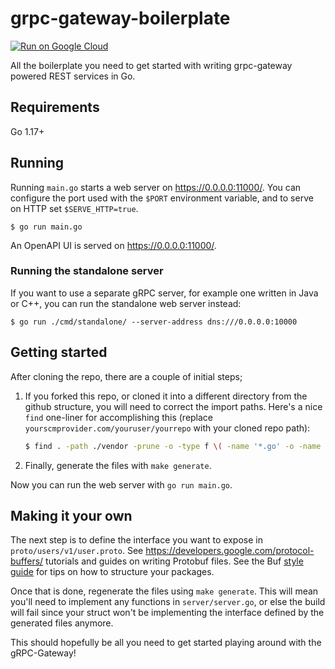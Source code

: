 # grpc-gateway-boilerplate

[![Run on Google Cloud](https://storage.googleapis.com/cloudrun/button.svg)](https://console.cloud.google.com/cloudshell/editor?shellonly=true&cloudshell_image=gcr.io/cloudrun/button&cloudshell_git_repo=https://github.com/johanbrandhorst/grpc-gateway-boilerplate.git)

All the boilerplate you need to get started with writing grpc-gateway powered
REST services in Go.

## Requirements

Go 1.17+

## Running

Running `main.go` starts a web server on https://0.0.0.0:11000/. You can configure
the port used with the `$PORT` environment variable, and to serve on HTTP set
`$SERVE_HTTP=true`.

```
$ go run main.go
```

An OpenAPI UI is served on https://0.0.0.0:11000/.

### Running the standalone server

If you want to use a separate gRPC server, for example one written in Java or C++, you can run the
standalone web server instead:

```
$ go run ./cmd/standalone/ --server-address dns:///0.0.0.0:10000
```

## Getting started

After cloning the repo, there are a couple of initial steps;

1. If you forked this repo, or cloned it into a different directory from the github structure,
   you will need to correct the import paths. Here's a nice `find` one-liner for accomplishing this
   (replace `yourscmprovider.com/youruser/yourrepo` with your cloned repo path):
   ```bash
   $ find . -path ./vendor -prune -o -type f \( -name '*.go' -o -name '*.proto' -o -name '*.yaml' \) -exec sed -i -e "s;github.com/johanbrandhorst/grpc-gateway-boilerplate;yourscmprovider.com/youruser/yourrepo;g" {} +
   ```
1. Finally, generate the files with `make generate`.

Now you can run the web server with `go run main.go`.

## Making it your own

The next step is to define the interface you want to expose in
`proto/users/v1/user.proto`. See https://developers.google.com/protocol-buffers/
tutorials and guides on writing Protobuf files. See the Buf
[style guide](https://docs.buf.build/best-practices/style-guide#files-and-packages)
for tips on how to structure your packages.

Once that is done, regenerate the files using
`make generate`. This will mean you'll need to implement any functions in
`server/server.go`, or else the build will fail since your struct won't
be implementing the interface defined by the generated files anymore.

This should hopefully be all you need to get started playing around with the gRPC-Gateway!
